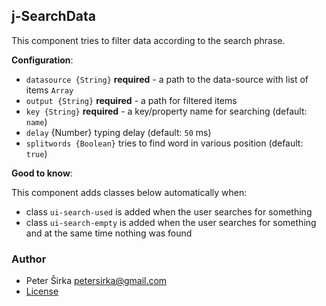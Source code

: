 ## j-SearchData

This component tries to filter data according to the search phrase.

__Configuration__:

- `datasource {String}` __required__ - a path to the data-source with list of items `Array`
- `output {String}` __required__ - a path for filtered items
- `key {String}` __required__ - a key/property name for searching (default: `name`)
- `delay` {Number} typing delay (default: `50` ms)
- `splitwords {Boolean}` tries to find word in various position (default: `true`)

__Good to know__:

This component adds classes below automatically when:

- class `ui-search-used` is added when the user searches for something
- class `ui-search-empty` is added when the user searches for something and at the same time nothing was found

### Author

- Peter Širka <petersirka@gmail.com>
- [License](https://www.totaljs.com/license/)